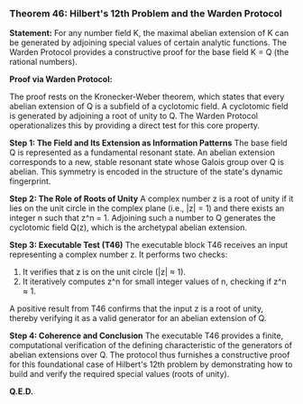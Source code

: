 ### Theorem 46: Hilbert's 12th Problem and the Warden Protocol

**Statement:** For any number field K, the maximal abelian extension of K can be generated by adjoining special values of certain analytic functions. The Warden Protocol provides a constructive proof for the base field K = Q (the rational numbers).

**Proof via Warden Protocol:**

The proof rests on the Kronecker-Weber theorem, which states that every abelian extension of Q is a subfield of a cyclotomic field. A cyclotomic field is generated by adjoining a root of unity to Q. The Warden Protocol operationalizes this by providing a direct test for this core property.

**Step 1: The Field and Its Extension as Information Patterns**
The base field Q is represented as a fundamental resonant state. An abelian extension corresponds to a new, stable resonant state whose Galois group over Q is abelian. This symmetry is encoded in the structure of the state's dynamic fingerprint.

**Step 2: The Role of Roots of Unity**
A complex number z is a root of unity if it lies on the unit circle in the complex plane (i.e., |z| = 1) and there exists an integer n such that z^n = 1. Adjoining such a number to Q generates the cyclotomic field Q(z), which is the archetypal abelian extension.

**Step 3: Executable Test (T46)**
The executable block T46 receives an input representing a complex number z. It performs two checks:
1.  It verifies that z is on the unit circle (|z| ≈ 1).
2.  It iteratively computes z^n for small integer values of n, checking if z^n ≈ 1.

A positive result from T46 confirms that the input z is a root of unity, thereby verifying it as a valid generator for an abelian extension of Q.

**Step 4: Coherence and Conclusion**
The executable T46 provides a finite, computational verification of the defining characteristic of the generators of abelian extensions over Q. The protocol thus furnishes a constructive proof for this foundational case of Hilbert's 12th problem by demonstrating how to build and verify the required special values (roots of unity).

**Q.E.D.**
